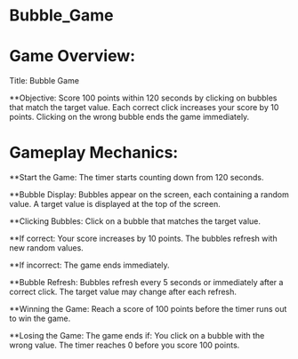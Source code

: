# Bubble_Game

# Game Overview:
Title: Bubble Game

**Objective: Score 100 points within 120 seconds by clicking on bubbles that match the target value. Each correct click increases your score by 10 points. Clicking on the wrong bubble ends the game immediately.

# Gameplay Mechanics:

**Start the Game:
The timer starts counting down from 120 seconds.

**Bubble Display:
Bubbles appear on the screen, each containing a random value.
A target value is displayed at the top of the screen.

**Clicking Bubbles:
Click on a bubble that matches the target value.

**If correct:
Your score increases by 10 points.
The bubbles refresh with new random values.

**If incorrect:
The game ends immediately.

**Bubble Refresh:
Bubbles refresh every 5 seconds or immediately after a correct click.
The target value may change after each refresh.

**Winning the Game:
Reach a score of 100 points before the timer runs out to win the game.

**Losing the Game:
The game ends if:
You click on a bubble with the wrong value.
The timer reaches 0 before you score 100 points.
